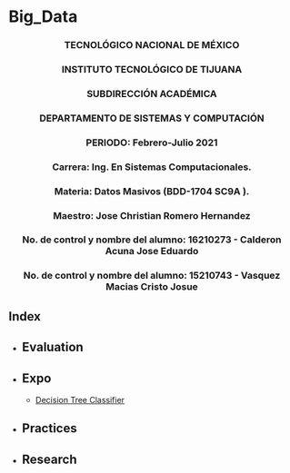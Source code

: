 # Big_Data

### <p align="center" > TECNOLÓGICO NACIONAL DE MÉXICO</p>

### <p align="center" > INSTITUTO TECNOLÓGICO DE TIJUANA</p>

### <p align="center" > SUBDIRECCIÓN ACADÉMICA </p>

### <p align="center" > DEPARTAMENTO DE SISTEMAS Y COMPUTACIÓN </p>

### <p align="center" > PERIODO: Febrero-Julio  2021</p>


###  <p align="center">  Carrera: Ing. En Sistemas Computacionales. 
### <p align="center"> Materia: 	Datos Masivos (BDD-1704 SC9A	).</p>

### <p align="center">  Maestro: Jose Christian Romero Hernandez	</p>
### <p align="center">  No. de control y nombre del alumno: 16210273 - Calderon Acuna Jose Eduardo </p>
### <p align="center">  No. de control y nombre del alumno: 15210743 - Vasquez Macias Cristo Josue</p>

## Index

* ## Evaluation  
  
* ## Expo
   * [Decision Tree Classifier](https://github.com/EduardoCalderon22/Big_Data/tree/Unit_2/Unit_2/Expo)
  

* ## Practices

* ## Research

